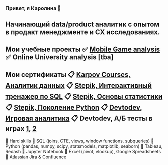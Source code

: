 ### Привет, я Каролина 👋
Начинающий data/product аналитик с опытом в продакт менеджменте и CX исследованиях.
------------------------

Мои учебные проекты
✅ [Mobile Game analysis](https://github.com/gingerum/mobile-game-analysis-edproject)
✅ Online University analysis [tba]
--------------------------

Мои сертификаты
📋 [Karpov Courses, Аналитик данных]()
📋 [Stepik, Интерактивный тренажер по SQL]()
📋 [Stepik, Основы статистики](https://stepik.org/cert/1436828)
📋 [Stepik, Поколение Python](https://stepik.org/cert/1404928)
📋 [Devtodev, Игровая аналитика](https://www.devtodev.com/education/online-course/certificate/lZoa0al_slW6pae0PWv28g/)
📋 Devtodev, А/Б тесты в играх [1](https://www.devtodev.com/education/online-course/certificate/k5ka0al_slW6paK2OWjx9Q/), [2](https://www.devtodev.com/education/online-course/certificate/k5kZ0al_slW6pa69NWvy8w/)
------------------

🔹 Hard skills
🎯 SQL (joins, CTE, views, window functions, subqueries)
🎯 Python (pandas, numpy, scipy, statsmodels, matplotlib, seaborn)
🎯 Tableau, Redash
🎯 Jupyter Notebook
🎯 Excel (pivot, vlookup), Google Spreadsheets
🎯 Atlassian Jira & Confluence
